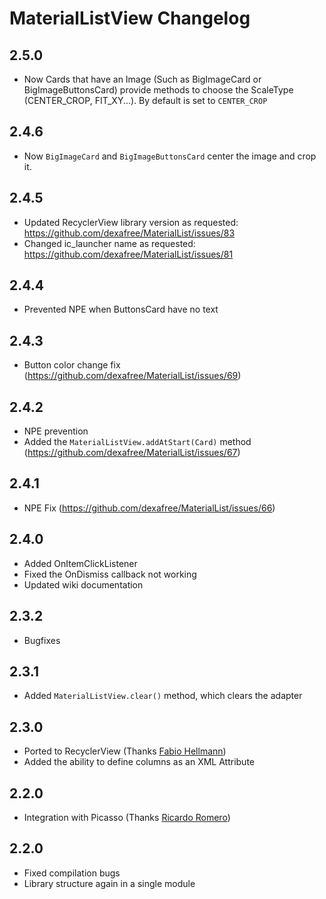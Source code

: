# MaterialListView Changelog

## 2.5.0
* Now Cards that have an Image (Such as BigImageCard or BigImageButtonsCard) provide methods to choose the ScaleType (CENTER_CROP, FIT_XY...). By default is set to `CENTER_CROP`

## 2.4.6
* Now `BigImageCard` and `BigImageButtonsCard` center the image and crop it.

## 2.4.5
* Updated RecyclerView library version as requested: https://github.com/dexafree/MaterialList/issues/83
* Changed ic_launcher name as requested: https://github.com/dexafree/MaterialList/issues/81

## 2.4.4
* Prevented NPE when ButtonsCard have no text

## 2.4.3
* Button color change fix (https://github.com/dexafree/MaterialList/issues/69)

## 2.4.2
* NPE prevention
* Added the `MaterialListView.addAtStart(Card)` method (https://github.com/dexafree/MaterialList/issues/67)

## 2.4.1
* NPE Fix (https://github.com/dexafree/MaterialList/issues/66)

## 2.4.0
* Added OnItemClickListener
* Fixed the OnDismiss callback not working
* Updated wiki documentation

## 2.3.2
* Bugfixes

## 2.3.1
* Added `MaterialListView.clear()` method, which clears the adapter

## 2.3.0
* Ported to RecyclerView (Thanks [Fabio Hellmann](https://github.com/FHellmann))
* Added the ability to define columns as an XML Attribute

## 2.2.0
* Integration with Picasso (Thanks [Ricardo Romero](https://github.com/RicardoRB))

## 2.2.0
* Fixed compilation bugs
* Library structure again in a single module
